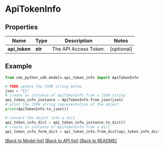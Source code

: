 # ApiTokenInfo


## Properties

Name | Type | Description | Notes
------------ | ------------- | ------------- | -------------
**api_token** | **str** | The API Access Token. | [optional] 

## Example

```python
from cdo_python_sdk.models.api_token_info import ApiTokenInfo

# TODO update the JSON string below
json = "{}"
# create an instance of ApiTokenInfo from a JSON string
api_token_info_instance = ApiTokenInfo.from_json(json)
# print the JSON string representation of the object
print(ApiTokenInfo.to_json())

# convert the object into a dict
api_token_info_dict = api_token_info_instance.to_dict()
# create an instance of ApiTokenInfo from a dict
api_token_info_form_dict = api_token_info.from_dict(api_token_info_dict)
```
[[Back to Model list]](../README.md#documentation-for-models) [[Back to API list]](../README.md#documentation-for-api-endpoints) [[Back to README]](../README.md)


